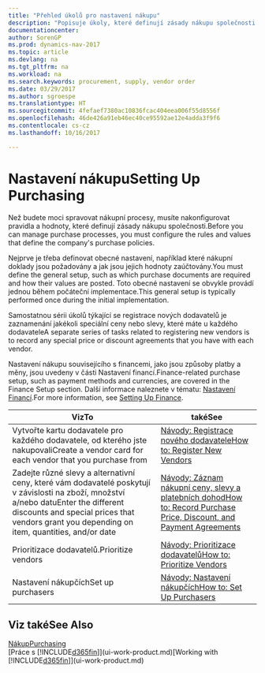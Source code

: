 ```yaml
---
title: "Přehled úkolů pro nastavení nákupu"
description: "Popisuje úkoly, které definují zásady nákupu společnosti a nastavují nákupní procesy."
documentationcenter: 
author: SorenGP
ms.prod: dynamics-nav-2017
ms.topic: article
ms.devlang: na
ms.tgt_pltfrm: na
ms.workload: na
ms.search.keywords: procurement, supply, vendor order
ms.date: 03/29/2017
ms.author: sgroespe
ms.translationtype: HT
ms.sourcegitcommit: 4fefaef7380ac10836fcac404eea006f55d8556f
ms.openlocfilehash: 46de426a91eb46ec40ce95592ae12e4adda3f9f6
ms.contentlocale: cs-cz
ms.lasthandoff: 10/16/2017

---
```

# <a name="setting-up-purchasing"></a><span data-ttu-id="050be-103">Nastavení nákupu</span><span class="sxs-lookup"><span data-stu-id="050be-103">Setting Up Purchasing</span></span>
<span data-ttu-id="050be-104">Než budete moci spravovat nákupní procesy, musíte nakonfigurovat pravidla a hodnoty, které definují zásady nákupu společnosti.</span><span class="sxs-lookup"><span data-stu-id="050be-104">Before you can manage purchase processes, you must configure the rules and values that define the company's purchase policies.</span></span>

<span data-ttu-id="050be-105">Nejprve je třeba definovat obecné nastavení, například které nákupní doklady jsou požadovány a jak jsou jejich hodnoty zaúčtovány.</span><span class="sxs-lookup"><span data-stu-id="050be-105">You must define the general setup, such as which purchase documents are required and how their values are posted.</span></span> <span data-ttu-id="050be-106">Toto obecné nastavení se obvykle provádí jednou během počáteční implementace.</span><span class="sxs-lookup"><span data-stu-id="050be-106">This general setup is typically performed once during the initial implementation.</span></span>

<span data-ttu-id="050be-107">Samostatnou sérii úkolů týkající se registrace nových dodavatelů je zaznamenání jakékoli speciální ceny nebo slevy, které máte u každého dodavatele</span><span class="sxs-lookup"><span data-stu-id="050be-107">A separate series of tasks related to registering new vendors is to record any special price or discount agreements that you have with each vendor.</span></span>

<span data-ttu-id="050be-108">Nastavení nákupu souvisejícího s financemi, jako jsou způsoby platby a měny, jsou uvedeny v části Nastavení financí.</span><span class="sxs-lookup"><span data-stu-id="050be-108">Finance-related purchase setup, such as payment methods and currencies, are covered in the Finance Setup section.</span></span> <span data-ttu-id="050be-109">Další informace naleznete v tématu: [Nastavení Financí](finance-setup-finance.md).</span><span class="sxs-lookup"><span data-stu-id="050be-109">For more information, see [Setting Up Finance](finance-setup-finance.md).</span></span>

| <span data-ttu-id="050be-110">Viz</span><span class="sxs-lookup"><span data-stu-id="050be-110">To</span></span> | <span data-ttu-id="050be-111">také</span><span class="sxs-lookup"><span data-stu-id="050be-111">See</span></span> |
| --- | --- |
| <span data-ttu-id="050be-112">Vytvořte kartu dodavatele pro každého dodavatele, od kterého jste nakupovali</span><span class="sxs-lookup"><span data-stu-id="050be-112">Create a vendor card for each vendor that you purchase from</span></span>|[<span data-ttu-id="050be-113">Návody: Registrace nového dodavatele</span><span class="sxs-lookup"><span data-stu-id="050be-113">How to: Register New Vendors</span></span>](purchasing-how-register-new-vendors.md) |
| <span data-ttu-id="050be-114">Zadejte různé slevy a alternativní ceny, které vám dodavatelé poskytují v závislosti na zboží, množství a/nebo datu</span><span class="sxs-lookup"><span data-stu-id="050be-114">Enter the different discounts and special prices that vendors grant you depending on item, quantities, and/or date</span></span> |[<span data-ttu-id="050be-115">Návody: Záznam nákupní ceny, slevy a platebních dohod</span><span class="sxs-lookup"><span data-stu-id="050be-115">How to: Record Purchase Price, Discount, and Payment Agreements</span></span>](purchasing-how-record-purchase-price-discount-payment-agreements.md) |
| <span data-ttu-id="050be-116">Prioritizace dodavatelů.</span><span class="sxs-lookup"><span data-stu-id="050be-116">Prioritize vendors</span></span> |[<span data-ttu-id="050be-117">Návody: Prioritizace dodavatelů</span><span class="sxs-lookup"><span data-stu-id="050be-117">How to: Prioritize Vendors</span></span>](purchasing-how-prioritize-vendors.md) |
| <span data-ttu-id="050be-118">Nastavení nákupčích</span><span class="sxs-lookup"><span data-stu-id="050be-118">Set up purchasers</span></span> |[<span data-ttu-id="050be-119">Návody: Nastavení nákupčích</span><span class="sxs-lookup"><span data-stu-id="050be-119">How to: Set Up Purchasers</span></span>](purchasing-how-setup-purchasers.md) |

## <a name="see-also"></a><span data-ttu-id="050be-120">Viz také</span><span class="sxs-lookup"><span data-stu-id="050be-120">See Also</span></span>
[<span data-ttu-id="050be-121">Nákup</span><span class="sxs-lookup"><span data-stu-id="050be-121">Purchasing</span></span>](purchasing-manage-purchasing.md)  
<span data-ttu-id="050be-122">[Práce s [!INCLUDE[d365fin](includes/d365fin_md.md)]](ui-work-product.md)</span><span class="sxs-lookup"><span data-stu-id="050be-122">[Working with [!INCLUDE[d365fin](includes/d365fin_md.md)]](ui-work-product.md)</span></span>

